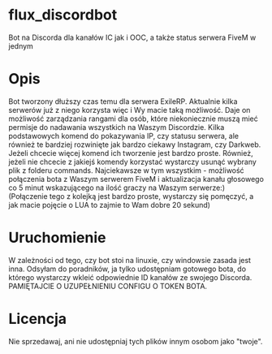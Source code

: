# flux_discordbot
Bot na Discorda dla kanałów IC jak i OOC, a także status serwera FiveM w jednym

# Opis
Bot tworzony dłuższy czas temu dla serwera ExileRP. Aktualnie kilka serwerów już z niego korzysta więc i Wy macie taką możliwość. Daje on możliwość zarządzania rangami dla osób, które niekoniecznie muszą mieć permisje do nadawania wszystkich na Waszym Discordzie. Kilka podstawowych komend do pokazywania IP, czy statusu serwera, ale również te bardziej rozwinięte jak bardzo ciekawy Instagram, czy Darkweb. Jeżeli chcecie więcej komend ich tworzenie jest bardzo proste. Również, jeżeli nie chcecie z jakiejś komendy korzystać wystarczy usunąć wybrany plik z folderu commands. Najciekawsze w tym wszystkim - możliwość połączenia bota z Waszym serwerem FiveM i aktualizacja kanału głosowego co 5 minut wskazującego na ilość graczy na Waszym serwerze:) (Połączenie tego z kolejką jest bardzo proste, wystarczy się pomęczyć, a jak macie pojęcie o LUA to zajmie to Wam dobre 20 sekund)


# Uruchomienie
W zależności od tego, czy bot stoi na linuxie, czy windowsie zasada jest inna. Odsyłam do poradników, ja tylko udostępniam gotowego bota, do którego wystarczy wkleić odpowiednie ID kanałów ze swojego Discorda. PAMIĘTAJCIE O UZUPEŁNIENIU CONFIGU O TOKEN BOTA.


# Licencja
Nie sprzedawaj, ani nie udostępniaj tych plików innym osobom jako "twoje".

